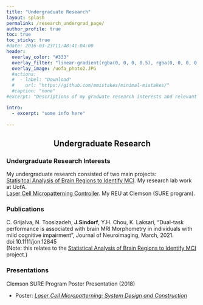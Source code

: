 ```yaml
---
title: "Undergraduate Research"
layout: splash
permalink: /research_undergrad_page/
author_profile: true
toc: true
toc_sticky: true
#date: 2016-03-23T11:48:41-04:00
header:
  overlay_color: "#333"
  overlay_filter: "linear-gradient(rgba(0, 0, 0, 0.5), rgba(0, 0, 0, 0.5))"
  overlay_image: /uofa_photo2.JPG
  #actions:
  #  - label: "Download"
  #    url: "https://github.com/mmistakes/minimal-mistakes/"
  #caption: "none"
#excerpt: "Descriptions of my graduate research interests and relevant material."

intro: 
  - excerpt: "some info here"   
   
---
```




## <center> Undergraduate Research</center>
### Undergraduate Research Interests
My undergraduate research consisted of two main projects:<br> 
[Statisitcal Analysis of Brain Regions to Identify MCI](/undergradlab/). My research lab work at UofA. <br>
[Laser Cell Micropatterning Controller](/sure_page/). My REU at Clemson (SURE program). <br>

### Publications
C. Grijalva, N. Toosizadeh, **J.Sindorf**, Y.H. Chou, K. Laksari, “Dual-task performance is associated with brain
MRI Morphometry in individuals with mild cognitive impairment”, Journal of Neuroimaging, March, 2021.
doi:10.1111/jon.12845 <br> 
(Note: this relates to the [Statistical Analysis of Brain Regions to Identify MCI](/undergradlab/) project.)
### Presentations
Clemson SURE Program Poster Presentation (2018) <br>
- Poster: [*Laser Cell Micropatterning: System Design and Construction*](/sure_page/)<br>

